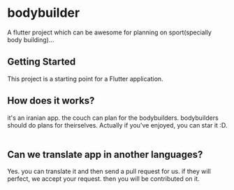 # bodybuilder

A flutter project which can be awesome for planning on sport(specially body building)...
## Getting Started

This project is a starting point for a Flutter application.


## How does it works?
it's an iranian app. the couch can plan for the bodybuilders. bodybuilders should do plans for theirselves.
Actually if you've enjoyed, you can star it :D.
</br>
</br>

## Can we translate app in another languages?
Yes. you can translate it and then send a pull request for us. if they will perfect, we accept your request. then you will be contributed on it.
